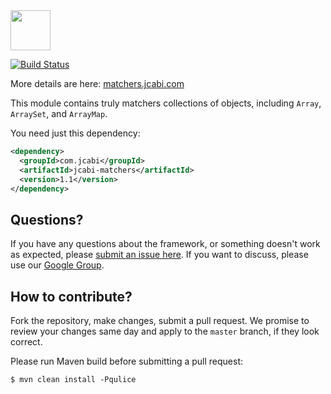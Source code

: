 <img src="http://img.jcabi.com/logo-square.png" width="64px" height="64px" />

[![Build Status](https://travis-ci.org/jcabi/jcabi-matchers.svg?branch=master)](https://travis-ci.org/jcabi/jcabi-matchers)

More details are here: [matchers.jcabi.com](http://matchers.jcabi.com/index.html)

This module contains truly matchers collections of objects, including
`Array`, `ArraySet`, and `ArrayMap`.

You need just this dependency:

```xml
<dependency>
  <groupId>com.jcabi</groupId>
  <artifactId>jcabi-matchers</artifactId>
  <version>1.1</version>
</dependency>
```

## Questions?

If you have any questions about the framework, or something doesn't work as expected,
please [submit an issue here](https://github.com/jcabi/jcabi-matchers/issues/new).
If you want to discuss, please use our [Google Group](https://groups.google.com/forum/#!forum/jcabi).

## How to contribute?

Fork the repository, make changes, submit a pull request.
We promise to review your changes same day and apply to
the `master` branch, if they look correct.

Please run Maven build before submitting a pull request:

```
$ mvn clean install -Pqulice
```
